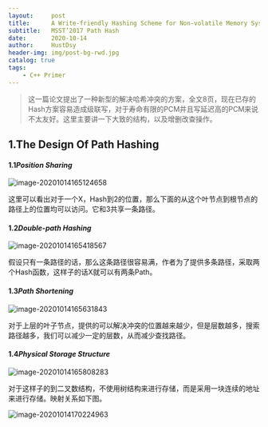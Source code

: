 ```yaml
---
layout:     post
title:      A Write-friendly Hashing Scheme for Non-volatile Memory Systems
subtitle:   MSST’2017 Path Hash
date:       2020-10-14
author:     HustDsy
header-img: img/post-bg-rwd.jpg
catalog: true
tags:
    - C++ Primer
---
```


> 这一篇论文提出了一种新型的解决哈希冲突的方案，全文8页，现在已存的Hash方案容易造成级联写，对于寿命有限的PCM并且写延迟高的PCM来说不太友好。这里主要讲一下大致的结构，以及增删改查操作。

## 1.The Design Of Path Hashing

#### 1.1*Position Sharing*

![image-20201014165124658](https://gitee.com/hustdsy/blog-img/raw/master/image-20201014165124658.png)

这里可以看出对于一个X，Hash到2的位置，那么下面的从这个叶节点到根节点的路径上的位置均可以访问。它和3共享一条路径。

#### 1.2*Double-path Hashing*

![image-20201014165418567](https://gitee.com/hustdsy/blog-img/raw/master/image-20201014165418567.png)

假设只有一条路径的话，那么这条路径很容易满，作者为了提供多条路径，采取两个Hash函数，这样子的话X就可以有两条Path。

#### 1.3*Path Shortening*

![image-20201014165631843](https://gitee.com/hustdsy/blog-img/raw/master/image-20201014165631843.png)

对于上层的叶子节点，提供的可以解决冲突的位置越来越少，但是层数越多，搜索路径越多，我们可以减少一定的层数，从而减少查找路径。

#### 1.4*Physical Storage Structure*

![image-20201014165808283](https://gitee.com/hustdsy/blog-img/raw/master/image-20201014165808283.png)

对于这样子的到二叉数结构，不使用树结构来进行存储，而是采用一块连续的地址来进行存储。映射关系如下图。

![image-20201014170224963](https://gitee.com/hustdsy/blog-img/raw/master/image-20201014170224963.png)